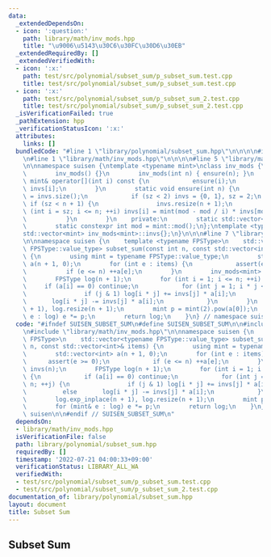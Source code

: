 ```yaml
---
data:
  _extendedDependsOn:
  - icon: ':question:'
    path: library/math/inv_mods.hpp
    title: "\u9006\u5143\u30C6\u30FC\u30D6\u30EB"
  _extendedRequiredBy: []
  _extendedVerifiedWith:
  - icon: ':x:'
    path: test/src/polynomial/subset_sum/p_subset_sum.test.cpp
    title: test/src/polynomial/subset_sum/p_subset_sum.test.cpp
  - icon: ':x:'
    path: test/src/polynomial/subset_sum/p_subset_sum_2.test.cpp
    title: test/src/polynomial/subset_sum/p_subset_sum_2.test.cpp
  _isVerificationFailed: true
  _pathExtension: hpp
  _verificationStatusIcon: ':x:'
  attributes:
    links: []
  bundledCode: "#line 1 \"library/polynomial/subset_sum.hpp\"\n\n\n\n#include <vector>\n\
    \n#line 1 \"library/math/inv_mods.hpp\"\n\n\n\n#line 5 \"library/math/inv_mods.hpp\"\
    \n\nnamespace suisen {\ntemplate <typename mint>\nclass inv_mods {\n    public:\n\
    \        inv_mods() {}\n        inv_mods(int n) { ensure(n); }\n        const\
    \ mint& operator[](int i) const {\n            ensure(i);\n            return\
    \ invs[i];\n        }\n        static void ensure(int n) {\n            int sz\
    \ = invs.size();\n            if (sz < 2) invs = {0, 1}, sz = 2;\n           \
    \ if (sz < n + 1) {\n                invs.resize(n + 1);\n                for\
    \ (int i = sz; i <= n; ++i) invs[i] = mint(mod - mod / i) * invs[mod % i];\n \
    \           }\n        }\n    private:\n        static std::vector<mint> invs;\n\
    \        static constexpr int mod = mint::mod();\n};\ntemplate <typename mint>\n\
    std::vector<mint> inv_mods<mint>::invs{};\n}\n\n\n#line 7 \"library/polynomial/subset_sum.hpp\"\
    \n\nnamespace suisen {\n    template <typename FPSType>\n    std::vector<typename\
    \ FPSType::value_type> subset_sum(const int n, const std::vector<int>& items)\
    \ {\n        using mint = typename FPSType::value_type;\n        std::vector<int>\
    \ a(n + 1, 0);\n        for (int e : items) {\n            assert(e >= 0);\n \
    \           if (e <= n) ++a[e];\n        }\n        inv_mods<mint> invs(n);\n\
    \        FPSType log(n + 1);\n        for (int i = 1; i <= n; ++i) {\n       \
    \     if (a[i] == 0) continue;\n            for (int j = 1; i * j <= n; ++j) {\n\
    \                if (j & 1) log[i * j] += invs[j] * a[i];\n                else\
    \       log[i * j] -= invs[j] * a[i];\n            }\n        }\n        log.exp_inplace(n\
    \ + 1), log.resize(n + 1);\n        mint p = mint(2).pow(a[0]);\n        for (mint&\
    \ e : log) e *= p;\n        return log;\n    }\n} // namespace suisen\n\n\n"
  code: "#ifndef SUISEN_SUBSET_SUM\n#define SUISEN_SUBSET_SUM\n\n#include <vector>\n\
    \n#include \"library/math/inv_mods.hpp\"\n\nnamespace suisen {\n    template <typename\
    \ FPSType>\n    std::vector<typename FPSType::value_type> subset_sum(const int\
    \ n, const std::vector<int>& items) {\n        using mint = typename FPSType::value_type;\n\
    \        std::vector<int> a(n + 1, 0);\n        for (int e : items) {\n      \
    \      assert(e >= 0);\n            if (e <= n) ++a[e];\n        }\n        inv_mods<mint>\
    \ invs(n);\n        FPSType log(n + 1);\n        for (int i = 1; i <= n; ++i)\
    \ {\n            if (a[i] == 0) continue;\n            for (int j = 1; i * j <=\
    \ n; ++j) {\n                if (j & 1) log[i * j] += invs[j] * a[i];\n      \
    \          else       log[i * j] -= invs[j] * a[i];\n            }\n        }\n\
    \        log.exp_inplace(n + 1), log.resize(n + 1);\n        mint p = mint(2).pow(a[0]);\n\
    \        for (mint& e : log) e *= p;\n        return log;\n    }\n} // namespace\
    \ suisen\n\n#endif // SUISEN_SUBSET_SUM\n"
  dependsOn:
  - library/math/inv_mods.hpp
  isVerificationFile: false
  path: library/polynomial/subset_sum.hpp
  requiredBy: []
  timestamp: '2022-07-21 04:00:33+09:00'
  verificationStatus: LIBRARY_ALL_WA
  verifiedWith:
  - test/src/polynomial/subset_sum/p_subset_sum.test.cpp
  - test/src/polynomial/subset_sum/p_subset_sum_2.test.cpp
documentation_of: library/polynomial/subset_sum.hpp
layout: document
title: Subset Sum
---
```

## Subset Sum